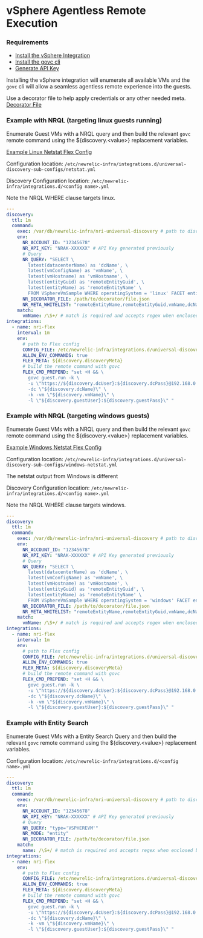 # vSphere Agentless Remote Execution

### Requirements

- [Install the vSphere Integration](https://docs.newrelic.com/docs/integrations/host-integrations/host-integrations-list/vmware-vsphere-monitoring-integration#)
- [Install the govc cli](https://github.com/vmware/govmomi/tree/master/govc#installation)
- [Generate API Key](https://one.newrelic.com/launcher/api-keys-ui.api-keys-launcher?)

Installing the vSphere integration will enumerate all available VMs and the `govc` cli will allow a seamless agentless remote experience into the guests.

Use a decorator file to help apply credentials or any other needed meta.
[Decorator File](./decorator-file.md)

### Example with NRQL (targeting linux guests running)

Enumerate Guest VMs with a NRQL query and then build the relevant `govc` remote command using the ${discovery.\<value\>} replacement variables.

[Example Linux Netstat Flex Config](/examples/netstat.yml)

Configuration location: `/etc/newrelic-infra/integrations.d/universal-discovery-sub-configs/netstat.yml`

Discovery Configuration location: `/etc/newrelic-infra/integrations.d/<config name>.yml`

Note the NRQL WHERE clause targets linux.

```yaml
---
discovery:
  ttl: 1m
  command:
    exec: /var/db/newrelic-infra/nri-universal-discovery # path to discovery binary
    env:
      NR_ACCOUNT_ID: "12345678"
      NR_API_KEY: "NRAK-XXXXXX" # API Key generated previously
      # Query
      NR_QUERY: "SELECT \
        latest(datacenterName) as 'dcName', \
        latest(vmConfigName) as 'vmName', \
        latest(vmHostname) as 'vmHostname', \
        latest(entityGuid) as 'remoteEntityGuid', \
        latest(entityName) as 'remoteEntityName' \
        FROM VSphereVmSample WHERE operatingSystem = 'linux' FACET entityName,entityGuid LIMIT MAX"
      NR_DECORATOR_FILE: /path/to/decorator/file.json
      NR_META_WHITELIST: "remoteEntityName,remoteEntityGuid,vmName,dcName,vmHostname"
    match:
      vmName: /\S+/ # match is required and accepts regex when enclosed between forward slashes eg. /<regex>/
integrations:
  - name: nri-flex
    interval: 1m
    env:
      # path to Flex config
      CONFIG_FILE: /etc/newrelic-infra/integrations.d/universal-discovery-sub-configs/netstat.yml
      ALLOW_ENV_COMMANDS: true
      FLEX_META: ${discovery.discoveryMeta}
      # build the remote command with govc
      FLEX_CMD_PREPEND: "set +H && \
        govc guest.run -k \
        -u \"https://${discovery.dcUser}:${discovery.dcPass}@192.168.0.210\" \  ### update the vSphere/vCenter/ESXi ip/host address
        -dc \"${discovery.dcName}\" \
        -k -vm \"${discovery.vmName}\" \
        -l \"${discovery.guestUser}:${discovery.guestPass}\" "
```

### Example with NRQL (targeting windows guests)

Enumerate Guest VMs with a NRQL query and then build the relevant `govc` remote command using the ${discovery.\<value\>} replacement variables.

[Example Windows Netstat Flex Config](/examples/windows-netstat.yml)

Configuration location: `/etc/newrelic-infra/integrations.d/universal-discovery-sub-configs/windows-netstat.yml`

The netstat output from Windows is different

Discovery Configuration location: `/etc/newrelic-infra/integrations.d/<config name>.yml`

Note the NRQL WHERE clause targets windows.

```yaml
---
discovery:
  ttl: 1m
  command:
    exec: /var/db/newrelic-infra/nri-universal-discovery # path to discovery binary
    env:
      NR_ACCOUNT_ID: "12345678"
      NR_API_KEY: "NRAK-XXXXXX" # API Key generated previously
      # Query
      NR_QUERY: "SELECT \
        latest(datacenterName) as 'dcName', \
        latest(vmConfigName) as 'vmName', \
        latest(vmHostname) as 'vmHostname', \
        latest(entityGuid) as 'remoteEntityGuid', \
        latest(entityName) as 'remoteEntityName' \
        FROM VSphereVmSample WHERE operatingSystem = 'windows' FACET entityName,entityGuid LIMIT MAX"
      NR_DECORATOR_FILE: /path/to/decorator/file.json
      NR_META_WHITELIST: "remoteEntityName,remoteEntityGuid,vmName,dcName,vmHostname"
    match:
      vmName: /\S+/ # match is required and accepts regex when enclosed between forward slashes eg. /<regex>/
integrations:
  - name: nri-flex
    interval: 1m
    env:
      # path to Flex config
      CONFIG_FILE: /etc/newrelic-infra/integrations.d/universal-discovery-sub-configs/windows-netstat.yml
      ALLOW_ENV_COMMANDS: true
      FLEX_META: ${discovery.discoveryMeta}
      # build the remote command with govc
      FLEX_CMD_PREPEND: "set +H && \
        govc guest.run -k \
        -u \"https://${discovery.dcUser}:${discovery.dcPass}@192.168.0.210\" \  ### update the vSphere/vCenter/ESXi ip/host address
        -dc \"${discovery.dcName}\" \
        -k -vm \"${discovery.vmName}\" \
        -l \"${discovery.guestUser}:${discovery.guestPass}\" "
```

### Example with Entity Search

Enumerate Guest VMs with a Entity Search Query and then build the relevant `govc` remote command using the ${discovery.\<value\>} replacement variables.

Configuration location: `/etc/newrelic-infra/integrations.d/<config name>.yml`

```yaml
---
discovery:
  ttl: 1m
  command:
    exec: /var/db/newrelic-infra/nri-universal-discovery # path to discovery binary
    env:
      NR_ACCOUNT_ID: "12345678"
      NR_API_KEY: "NRAK-XXXXXX" # API Key generated previously
      # Query
      NR_QUERY: "type='VSPHEREVM'"
      NR_MODE: "entity"
      NR_DECORATOR_FILE: /path/to/decorator/file.json
    match:
      name: /\S+/ # match is required and accepts regex when enclosed between forward slashes eg. /<regex>/
integrations:
  - name: nri-flex
    env:
      # path to Flex config
      CONFIG_FILE: /etc/newrelic-infra/integrations.d/universal-discovery-sub-configs/netstat.yml
      ALLOW_ENV_COMMANDS: true
      FLEX_META: ${discovery.discoveryMeta}
      # build the remote command with govc
      FLEX_CMD_PREPEND: "set +H && \
        govc guest.run -k \
        -u \"https://${discovery.dcUser}:${discovery.dcPass}@192.168.0.210\" \
        -dc \"${discovery.dcName}\" \
        -k -vm \"${discovery.vmName}\" \
        -l \"${discovery.guestUser}:${discovery.guestPass}\" "
```
